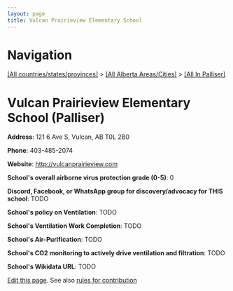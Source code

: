 ```yaml
---
layout: page
title: Vulcan Prairieview Elementary School
---
```

# Navigation

[[All countries/states/provinces]](../../..) > [[All Alberta Areas/Cities]](../..) > [[All In Palliser]](..)

# Vulcan Prairieview Elementary School (Palliser)

**Address**: 121 6 Ave S, Vulcan, AB T0L 2B0

**Phone**: 403-485-2074

**Website**: <http://vulcanprairieview.com>

**School's overall airborne virus protection grade (0-5)**: 0

**Discord, Facebook, or WhatsApp group for discovery/advocacy for THIS school**: TODO

**School's policy on Ventilation**: TODO

**School's Ventilation Work Completion**: TODO

**School's Air-Purification**: TODO

**School's CO2 monitoring to actively drive ventilation and filtration**: TODO

**School's Wikidata URL**: TODO


[Edit this page](https://github.com/ventilate-schools/AB/edit/main/./Palliser/Vulcan_Prairieview_Elementary_School.md). See also [rules for contribution](../../../contribution-rules/)